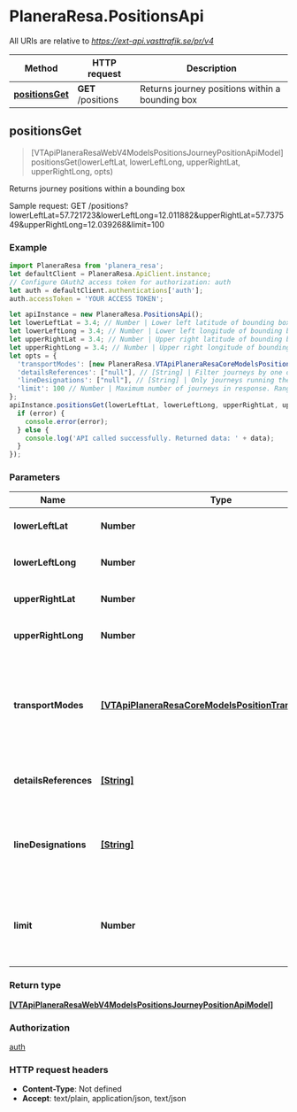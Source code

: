 # PlaneraResa.PositionsApi

All URIs are relative to *https://ext-api.vasttrafik.se/pr/v4*

Method | HTTP request | Description
------------- | ------------- | -------------
[**positionsGet**](PositionsApi.md#positionsGet) | **GET** /positions | Returns journey positions within a bounding box



## positionsGet

> [VTApiPlaneraResaWebV4ModelsPositionsJourneyPositionApiModel] positionsGet(lowerLeftLat, lowerLeftLong, upperRightLat, upperRightLong, opts)

Returns journey positions within a bounding box

Sample request:                    GET /positions?lowerLeftLat&#x3D;57.721723&amp;lowerLeftLong&#x3D;12.011882&amp;upperRightLat&#x3D;57.737549&amp;upperRightLong&#x3D;12.039268&amp;limit&#x3D;100

### Example

```javascript
import PlaneraResa from 'planera_resa';
let defaultClient = PlaneraResa.ApiClient.instance;
// Configure OAuth2 access token for authorization: auth
let auth = defaultClient.authentications['auth'];
auth.accessToken = 'YOUR ACCESS TOKEN';

let apiInstance = new PlaneraResa.PositionsApi();
let lowerLeftLat = 3.4; // Number | Lower left latitude of bounding box.
let lowerLeftLong = 3.4; // Number | Lower left longitude of bounding box.
let upperRightLat = 3.4; // Number | Upper right latitude of bounding box.
let upperRightLong = 3.4; // Number | Upper right longitude of bounding box.
let opts = {
  'transportModes': [new PlaneraResa.VTApiPlaneraResaCoreModelsPositionTransportMode()], // [VTApiPlaneraResaCoreModelsPositionTransportMode] | The transport modes to include when searching for journeys, if none specified all transport modes are included.
  'detailsReferences': ["null"], // [String] | Filter journeys by one or more journey details reference.
  'lineDesignations': ["null"], // [String] | Only journeys running the given lineDesignations (case sensitive) are part of the result.
  'limit': 100 // Number | Maximum number of journeys in response. Range from 1 to 200. Defaults to 100
};
apiInstance.positionsGet(lowerLeftLat, lowerLeftLong, upperRightLat, upperRightLong, opts, (error, data, response) => {
  if (error) {
    console.error(error);
  } else {
    console.log('API called successfully. Returned data: ' + data);
  }
});
```

### Parameters


Name | Type | Description  | Notes
------------- | ------------- | ------------- | -------------
 **lowerLeftLat** | **Number**| Lower left latitude of bounding box. | 
 **lowerLeftLong** | **Number**| Lower left longitude of bounding box. | 
 **upperRightLat** | **Number**| Upper right latitude of bounding box. | 
 **upperRightLong** | **Number**| Upper right longitude of bounding box. | 
 **transportModes** | [**[VTApiPlaneraResaCoreModelsPositionTransportMode]**](VTApiPlaneraResaCoreModelsPositionTransportMode.md)| The transport modes to include when searching for journeys, if none specified all transport modes are included. | [optional] 
 **detailsReferences** | [**[String]**](String.md)| Filter journeys by one or more journey details reference. | [optional] 
 **lineDesignations** | [**[String]**](String.md)| Only journeys running the given lineDesignations (case sensitive) are part of the result. | [optional] 
 **limit** | **Number**| Maximum number of journeys in response. Range from 1 to 200. Defaults to 100 | [optional] [default to 100]

### Return type

[**[VTApiPlaneraResaWebV4ModelsPositionsJourneyPositionApiModel]**](VTApiPlaneraResaWebV4ModelsPositionsJourneyPositionApiModel.md)

### Authorization

[auth](../README.md#auth)

### HTTP request headers

- **Content-Type**: Not defined
- **Accept**: text/plain, application/json, text/json

